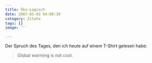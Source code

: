 ```yaml
---
title: Öko-Logisch
date: 2007-05-03 04:08:39
category: Zitate
tags: []
image: ''

---
```


Der Spruch des Tages, den ich heute auf einem T-Shirt gelesen habe:  


> Global warming is not cool.
